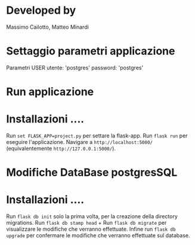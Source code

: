 # Developed by
Massimo Cailotto, Matteo Minardi

# Settaggio parametri applicazione
Parametri USER
utente: 'postgres'
password: 'postgres'

# Run applicazione
# Installazioni ....
Run `set FLASK_APP=project.py` per settare la flask-app.
Run `flask run` per eseguire l'applicazione. Navigare a `http://localhost:5000/` (equivalentemente `http://127.0.0.1:5000/`).

# Modifiche DataBase postgresSQL
# Installazioni ....
Run `flask db init` solo la prima volta, per la creazione della directory migrations.
Run `flask db stamp head` +
Run `flask db migrate` per visualizzare le modifiche che verranno effettuate.
Infine run `flask db upgrade` per confermare le modifiche che verranno effettuate sul database.